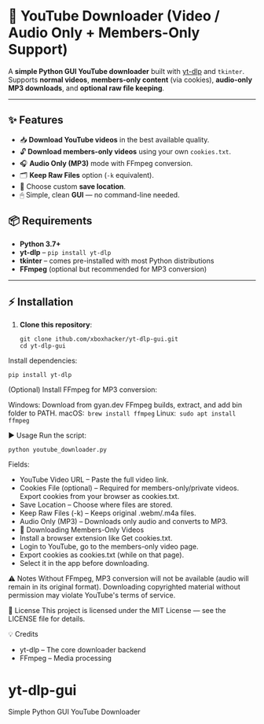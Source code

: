 # 🎵 YouTube Downloader (Video / Audio Only + Members-Only Support)

A **simple Python GUI YouTube downloader** built with [yt-dlp](https://github.com/yt-dlp/yt-dlp) and `tkinter`.  
Supports **normal videos**, **members-only content** (via cookies), **audio-only MP3 downloads**, and **optional raw file keeping**.

---

## ✨ Features

- 📥 **Download YouTube videos** in the best available quality.
- 🔓 **Download members-only videos** using your own `cookies.txt`.
- 🎧 **Audio Only (MP3)** mode with FFmpeg conversion.
- 🗂 **Keep Raw Files** option (`-k` equivalent).
- 📂 Choose custom **save location**.
- 🖱 Simple, clean **GUI** — no command-line needed.


## 📦 Requirements

- **Python 3.7+**
- **yt-dlp** – `pip install yt-dlp`
- **tkinter** – comes pre-installed with most Python distributions
- **FFmpeg** (optional but recommended for MP3 conversion)

---

## ⚡ Installation

1. **Clone this repository**:
   ```
   git clone ithub.com/xboxhacker/yt-dlp-gui.git
   cd yt-dlp-gui
   ```
Install dependencies:
```
pip install yt-dlp
```

(Optional) Install FFmpeg for MP3 conversion:

Windows: Download from gyan.dev FFmpeg builds, extract, and add bin folder to PATH.
macOS:` brew install ffmpeg`
Linux:` sudo apt install ffmpeg`

▶ Usage
Run the script:
```
python youtube_downloader.py
```

Fields:
- YouTube Video URL – Paste the full video link.
- Cookies File (optional) – Required for members-only/private videos. Export cookies from your browser as cookies.txt.
- Save Location – Choose where files are stored.
- Keep Raw Files (-k) – Keeps original .webm/.m4a files.
- Audio Only (MP3) – Downloads only audio and converts to MP3.
- 🔑 Downloading Members-Only Videos
- Install a browser extension like Get cookies.txt.
- Login to YouTube, go to the members-only video page.
- Export cookies as cookies.txt (while on that page).
- Select it in the app before downloading.

⚠ Notes
Without FFmpeg, MP3 conversion will not be available (audio will remain in its original format).
Downloading copyrighted material without permission may violate YouTube's terms of service.

📜 License
This project is licensed under the MIT License — see the LICENSE file for details.

💡 Credits
- yt-dlp – The core downloader backend
- FFmpeg – Media processing





# yt-dlp-gui
Simple Python GUI YouTube Downloader
